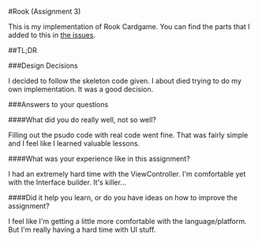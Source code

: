 #Rook (Assignment 3)

This is my implementation of Rook Cardgame. You can find the parts that I added to this in [the issues](https://bitbucket.org/kentcdodds/assignment3/issues).

##TL;DR

###Design Decisions

I decided to follow the skeleton code given. I about died trying to do my own implementation. It was a good decision.

###Answers to your questions

####What did you do really well, not so well?

Filling out the psudo code with real code went fine. That was fairly simple and I feel like I learned valuable lessons.

####What was your experience like in this assignment?

I had an extremely hard time with the ViewController. I'm comfortable yet with the Interface builder. It's killer...

####Did it help you learn, or do you have ideas on how to improve the assignment?

I feel like I'm getting a little more comfortable with the language/platform. But I'm really having a hard time with UI stuff.